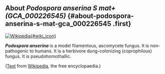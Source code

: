 About *Podospora anserina S mat+ (GCA\_000226545)* {#about-podospora-anserina-s-mat-gca_000226545 .first}
--------------------------------------------------

[![Wikipedia](/img/wikipedia_logo_v2_en.png){#wiki_icon}](http://en.wikipedia.org/wiki/Podospora_anserina)

***Podospora anserina*** is a model filamentous, ascomycete fungus. It
is non-pathogenic to humans. It is a herbivore dung-colonizing
(coprophilous) fungus. It is pseudohomothallic.

([Text](http://en.wikipedia.org/wiki/Podospora_anserina) from
[Wikipedia](http://en.wikipedia.org/), the free encyclopaedia.)
